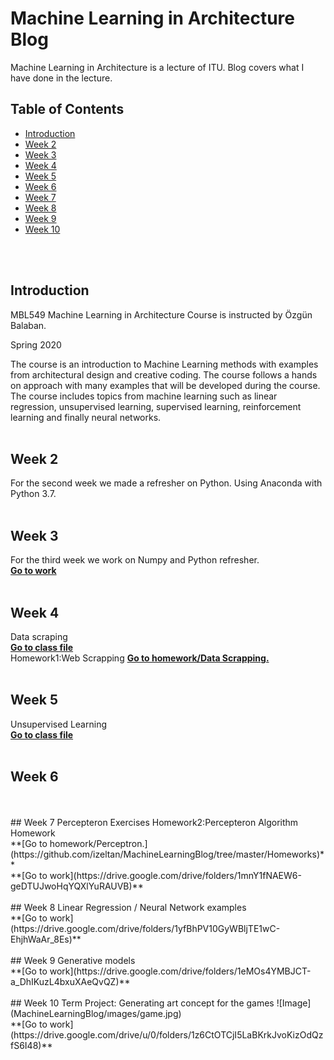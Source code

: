 # Machine Learning in Architecture Blog
 Machine Learning in Architecture is a lecture of ITU. 
 Blog covers what I have done in the lecture.

 
## Table of Contents

* [Introduction](#introduction)  
* [Week 2](#week-2) 
* [Week 3](#week-3) 
* [Week 4](#week-4) 
* [Week 5](#week-5) 
* [Week 6](#week-6) 
* [Week 7](#week-7) 
* [Week 8](#week-8) 
* [Week 9](#week-9) 
* [Week 10](#week-10) 
<br/>
<br/> 

## Introduction  
MBL549 Machine Learning in Architecture Course is instructed by Özgün Balaban.

Spring 2020

The course is an introduction to Machine Learning methods with examples from architectural design and creative coding. The course follows a hands on approach with many examples that will be developed during the course. The course includes topics from machine learning such as linear regression, unsupervised learning, supervised learning, reinforcement learning and finally neural networks.
<br/>
<br/>  

## Week 2
For the second week we made a refresher on Python. Using Anaconda with Python 3.7.
<br/>
<br/>  

## Week 3
For the third week we work on Numpy and Python refresher.
<br/>
**[Go to work](https://github.com/izeltan/week3)** 
<br/>
<br/>  
## Week 4
Data scraping 
<br/>
**[Go to class file](https://github.com/ITU-MBL-ML/week4)**
<br/>
Homework1:Web Scrapping
**[Go to homework/Data Scrapping.](https://github.com/izeltan/HW1forWEEK5)**
<br/>
<br/> 
## Week 5
Unsupervised Learning
<br/>
**[Go to class file](https://github.com/ITU-MBL-ML/week-5)**
  <br/>
<br/>
## Week 6

<br/>
<br/>
## Week 7
Percepteron Exercises
Homework2:Percepteron Algorithm Homework
<br/>
**[Go to homework/Perceptron.](https://github.com/izeltan/MachineLearningBlog/tree/master/Homeworks)**
<br/>
**[Go to work](https://drive.google.com/drive/folders/1mnY1fNAEW6-geDTUJwoHqYQXlYuRAUVB)** 
<br/>
<br/>
## Week 8
Linear Regression / Neural Network examples
<br/>
**[Go to work](https://drive.google.com/drive/folders/1yfBhPV10GyWBljTE1wC-EhjhWaAr_8Es)** 
<br/>
<br/>
## Week 9
Generative models 
<br/>
**[Go to work](https://drive.google.com/drive/folders/1eMOs4YMBJCT-a_DhIKuzL4bxuXAeQvQZ)** 
<br/>
<br/>
## Week 10
Term Project: Generating art concept for the games
![Image](MachineLearningBlog/ımages/game.jpg)
<br/>
**[Go to work](https://drive.google.com/drive/u/0/folders/1z6CtOTCjI5LaBKrkJvoKizOdQzfS6I48)** 
<br/>
<br/>


